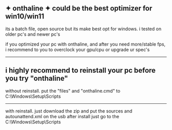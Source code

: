 ✦ onthaline ✦
     could be the best optimizer for win10/win11 
---------------------------------------------------
its a batch file, open source but its make best opt
for windows. i tested on older pc's and newer pc's

if you optimized your pc with onthaline, and after
you need more/stable fps, i recommend to you to
overclock your gpu/cpu or upgrade ur spec's

---------------------------------------------------
i highly recommend to reinstall your pc before you
try "onthaline"
---------------------------------------------------
without reinstall.
put the "files" and "onthaline.cmd" to
C:\Windows\Setup\Scripts

---------------------------------------------------
with reinstall.
just download the zip
and put the sources and autounattend.xml on the usb
after install just go to the C:\Windows\Setup\Scripts
